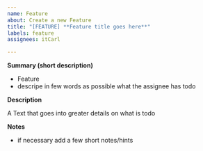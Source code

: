 ```yaml
---
name: Feature
about: Create a new Feature
title: "[FEATURE] **Feature title goes here**"
labels: feature
assignees: itCarl

---
```


**Summary (short description)**

- Feature
- descripe in few words as possible what the assignee has todo

**Description**

A Text that goes into greater details on what is todo

**Notes**

- if necessary add a few short notes/hints
